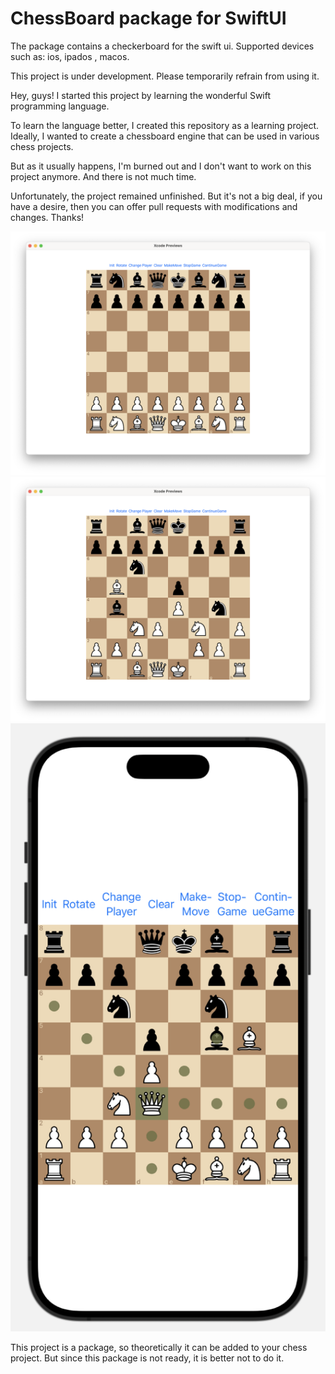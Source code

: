 # ChessBoard package for SwiftUI

The package contains a checkerboard for the swift ui. Supported devices such as: ios, ipados    , macos.

This project is under development. Please temporarily refrain from using it.

Hey, guys! I started this project by learning the wonderful Swift programming language.

To learn the language better, I created this repository as a learning project. Ideally, I wanted to create a chessboard engine that can be used in various chess projects.

But as it usually happens, I'm burned out and I don't want to work on this project anymore. And there is not much time.

Unfortunately, the project remained unfinished. But it's not a big deal, if you have a desire, then you can offer pull requests with modifications and changes. Thanks!

<img title="Screen1" alt="Screen1" src="/Images/screen1.png">
<img title="Screen2" alt="Screen2" src="/Images/screen2.png">
<img title="Screen3" alt="Screen3" src="/Images/screen3.png">

This project is a package, so theoretically it can be added to your chess project. But since this package is not ready, it is better not to do it.
